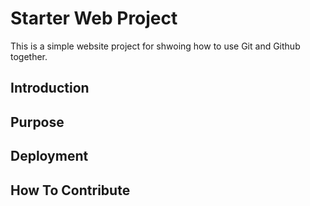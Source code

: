 # Starter Web Project

This is a simple website project for shwoing how to use Git and Github together.
## Introduction

## Purpose

## Deployment

## How To Contribute 
